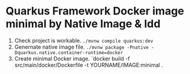 # Quarkus Framework Docker image minimal by Native Image & ldd
1. Check project is workable. `./mvnw compile quarkus:dev`
2. Genernate native image file. `./mvnw package -Pnative -Dquarkus.native.container-runtime=docker`
3. Create minimal Docker image. `docker build -f src/main/docker/Dockerfile -t YOURNAME/IMAGE:minimal .
